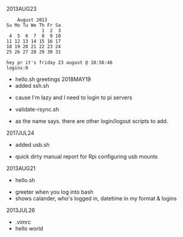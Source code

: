 2013AUG23

        August 2013       
    Su Mo Tu We Th Fr Sa  
                 1  2  3  
     4  5  6  7  8  9 10  
    11 12 13 14 15 16 17  
    18 19 20 21 22 23 24  
    25 26 27 28 29 30 31  
                      
    hey pr it's friday 23 august @ 10:56:46
    logins:0

* hello.sh greetings
2018MAY19
* added ssh.sh
- cause I'm lazy and I need to login to pi servers
* validate-rsync.sh
- as the name says. there are other login/logout scripts to add.

2017JUL24
* added usb.sh
- quick dirty manual report for Rpi configuring usb mounts

2013AUG21
* hello.sh
- greeter when you log into bash
- shows calander, who's logged in, datetime in my format & logins

2013JUL26
* .vimrc
* hello world
